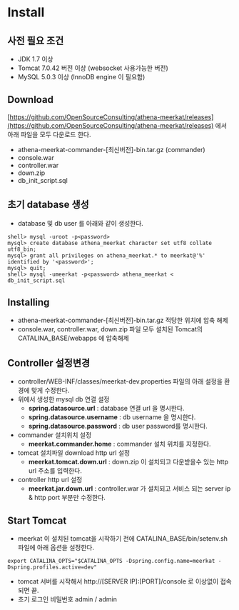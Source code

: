 # Install


## 사전 필요 조건

- JDK 1.7 이상
- Tomcat 7.0.42 버전 이상 (websocket 사용가능한 버전)
- MySQL 5.0.3 이상 (InnoDB engine 이 필요함)

## Download
[https://github.com/OpenSourceConsulting/athena-meerkat/releases](https://github.com/OpenSourceConsulting/athena-meerkat/releases)
에서 아래 파일을 모두 다운로드 한다.

- athena-meerkat-commander-\[최신버전\]-bin.tar.gz (commander)
- console.war
- controller.war
- down.zip
- db_init_script.sql

## 초기 database 생성
- database 및 db user 를 아래와 같이 생성한다.

```
shell> mysql -uroot -p<password>
mysql> create database athena_meerkat character set utf8 collate utf8_bin;
mysql> grant all privileges on athena_meerkat.* to meerkat@'%' identified by '<password>';
mysql> quit;
shell> mysql -umeerkat -p<password> athena_meerkat < db_init_script.sql
```

## Installing 
- athena-meerkat-commander-\[최신버전\]-bin.tar.gz 적당한 위치에 압축 해제
- console.war, controller.war, down.zip 파일 모두 설치된 Tomcat의 CATALINA_BASE/webapps 에 압축해제

## Controller 설정변경
- controller/WEB-INF/classes/meerkat-dev.properties 파일의 아래 설정을 환경에 맞게 수정한다.
- 위에서 생성한 mysql db 연결 설정
    - **spring.datasource.url** : database 연결 url 을 명시한다.
    - **spring.datasource.username** : db username 을 명시한다.
    - **spring.datasource.password** : db user password를 명시한다.
- commander 설치위치 설정
    - **meerkat.commander.home** : commander 설치 위치를 지정한다.
- tomcat 설치파일 download http url 설정
    - **meerkat.tomcat.down.url** : down.zip 이 설치되고 다운받을수 있는 http url 주소를 입력한다.
- controller http url 설정
    - **meerkat.jar.down.url** : controller.war 가 설치되고 서비스 되는 server ip & http port 부분만 수정한다.
    

## Start Tomcat
- meerkat 이 설치된 tomcat을 시작하기 전에 CATALINA_BASE/bin/setenv.sh 파일에 아래 옵션을 설정한다.
```
export CATALINA_OPTS="$CATALINA_OPTS -Dspring.config.name=meerkat -Dspring.profiles.active=dev"
```
- tomcat 서버를 시작해서 http://\[SERVER IP\]:\[PORT\]/console 로 이상없이 접속되면 끝.
- 초기 로그인 비밀번호 admin / admin

 
